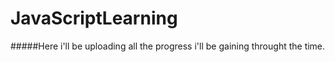 # JavaScriptLearning

#####Here i'll be uploading all the progress i'll be gaining throught the time.

